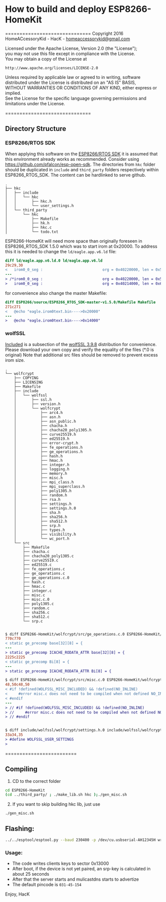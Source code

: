 # How to build and deploy ESP8266-HomeKit

==============================
Copyright 2016 HomeACcessoryKid - HacK - homeaccessorykid@gmail.com

Licensed under the Apache License, Version 2.0 (the "License");  
you may not use this file except in compliance with the License.  
You may obtain a copy of the License at  

    http://www.apache.org/licenses/LICENSE-2.0

Unless required by applicable law or agreed to in writing, software  
distributed under the License is distributed on an "AS IS" BASIS,  
WITHOUT WARRANTIES OR CONDITIONS OF ANY KIND, either express or implied.  
See the License for the specific language governing permissions and  
limitations under the License.

==============================

## Directory Structure

### ESP8266/RTOS SDK

When applying this software on the [ESP8266/RTOS SDK](https://github.com/espressif/ESP8266_RTOS_SDK) it is assumed that this environment already works as recommended. Consider using https://github.com/pfalcon/esp-open-sdk. The directories from `hkc` folder should be duplicated in `include` and `third_party` folders respectively within ESP8266_RTOS_SDK. The content can be hardlinked to serve github.

```
.
├── hkc
│   ├── include
│   │   └── hkc
│   │       ├── hkc.h
│   │       └── user_settings.h
│   └── third_party
│       └── hkc
│           ├── Makefile
│           ├── hk.h
│           ├── hkc.c
│           └── todo.txt
```

ESP8266-HomeKit will need more space than originally foreseen in ESP8266_RTOS_SDK 1.5.0 which was to start irom at 0x20000. To address this it is needed to change the `ld/eagle.app.v6.ld` file:

```diff
diff ld/eagle.app.v6.ld.0 ld/eagle.app.v6.ld
29c29,30
<   irom0_0_seg :                       	org = 0x40220000, len = 0x5C000
---
> /*irom0_0_seg :                       	org = 0x40220000, len = 0x5C000 */
>   irom0_0_seg :                       	org = 0x40214000, len = 0x67000
```

for convenience also change the master Makefile:
```diff
diff ESP8266/source/ESP8266_RTOS_SDK-master-v1.5.0/Makefile Makefile 
271c271
< 	@echo "eagle.irom0text.bin---->0x20000"
---
> 	@echo "eagle.irom0text.bin---->0x14000"
```

### wolfSSL

[Included](https://github.com/HomeACcessoryKid/ESP8266-HomeKit/tree/master/wolfcrypt) is a subsection of the [wolfSSL 3.9.8](https://www.wolfssl.com/wolfSSL/Blog/Entries/2016/7/29_wolfSSL_Version_3.9.8_is_Here!.html) distribution for convenience.
Please download your own copy and verify the equality of the files (*.0 is original)
Note that additional src files should be removed to prevent excess irom size.

```
.
└── wolfcrypt
    ├── COPYING
    ├── LICENSING
    ├── Makefile
    ├── include
    │   └── wolfssl
    │       ├── ssl.h
    │       ├── version.h
    │       └── wolfcrypt
    │           ├── arc4.h
    │           ├── asn.h
    │           ├── asn_public.h
    │           ├── chacha.h
    │           ├── chacha20_poly1305.h
    │           ├── curve25519.h
    │           ├── ed25519.h
    │           ├── error-crypt.h
    │           ├── fe_operations.h
    │           ├── ge_operations.h
    │           ├── hash.h
    │           ├── hmac.h
    │           ├── integer.h
    │           ├── logging.h
    │           ├── memory.h
    │           ├── misc.h
    │           ├── mpi_class.h
    │           ├── mpi_superclass.h
    │           ├── poly1305.h
    │           ├── random.h
    │           ├── rsa.h
    │           ├── settings.h
    │           ├── settings.h.0
    │           ├── sha.h
    │           ├── sha256.h
    │           ├── sha512.h
    │           ├── srp.h
    │           ├── types.h
    │           ├── visibility.h
    │           └── wc_port.h
    └── src
        ├── Makefile
        ├── chacha.c
        ├── chacha20_poly1305.c
        ├── curve25519.c
        ├── ed25519.c
        ├── fe_operations.c
        ├── ge_operations.c
        ├── ge_operations.c.0
        ├── hash.c
        ├── hmac.c
        ├── integer.c
        ├── misc.c
        ├── misc.c.0
        ├── poly1305.c
        ├── random.c
        ├── sha256.c
        ├── sha512.c
        └── srp.c
```
```diff

$ diff ESP8266-HomeKit/wolfcrypt/src/ge_operations.c.0 ESP8266-HomeKit/wolfcrypt/src/ge_operations.c 
770c770
< static ge_precomp base[32][8] = {
---
> static ge_precomp ICACHE_RODATA_ATTR base[32][8] = {
2225c2225
< static ge_precomp Bi[8] = {
---
> static ge_precomp ICACHE_RODATA_ATTR Bi[8] = {

$ diff ESP8266-HomeKit/wolfcrypt/src/misc.c.0 ESP8266-HomeKit/wolfcrypt/src/misc.c 
48,50c48,50
< #if !defined(WOLFSSL_MISC_INCLUDED) && !defined(NO_INLINE)
<     #error misc.c does not need to be compiled when not defined NO_INLINE
< #endif
---
> // #if !defined(WOLFSSL_MISC_INCLUDED) && !defined(NO_INLINE)
> //     #error misc.c does not need to be compiled when not defined NO_INLINE
> // #endif


$ diff include/wolfssl/wolfcrypt/settings.h.0 include/wolfssl/wolfcrypt/settings.h 
33a34,35
> #define WOLFSSL_USER_SETTINGS
> 
```

=========================

## Compiling

1. CD to the correct folder
```bash
cd ESP8266-HomeKit
(cd ../third_party/ ; ./make_lib.sh hkc );./gen_misc.sh
```
2. If you want to skip building hkc lib, just use
```
./gen_misc.sh
```

## Flashing:

```bash
../../esptool/esptool.py --baud 230400 -p /dev/cu.usbserial-AH12345H write_flash 0x00000 ../bin/eagle.flash.bin 0x14000 ../bin/eagle.irom0text.bin
```

### Usage:

- The code writes clients keys to sector 0x13000
- After boot, if the device is not yet paired, an srp-key is calculated in about 25 seconds
- After that the server starts and mulicastdns starts to advertize
- The default pincode is `031-45-154`

Enjoy,
HacK
